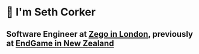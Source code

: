 # 👋 I'm Seth Corker
## Software Engineer at [Zego in London](https://www.zego.com/), previously at [EndGame in New Zealand](https://www.end-game.com/)
